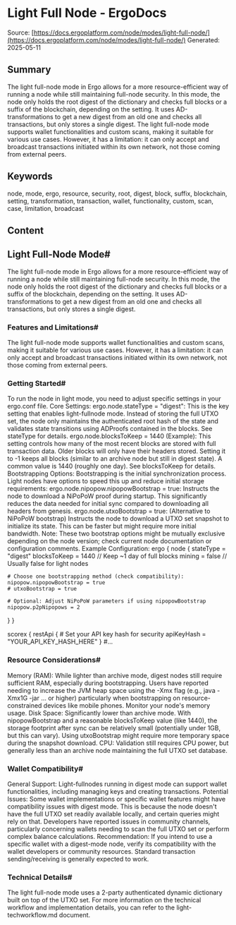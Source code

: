 # Light Full Node - ErgoDocs
Source: [https://docs.ergoplatform.com/node/modes/light-full-node/](https://docs.ergoplatform.com/node/modes/light-full-node/)
Generated: 2025-05-11

## Summary
The light full-node mode in Ergo allows for a more resource-efficient way of running a node while still maintaining full-node security. In this mode, the node only holds the root digest of the dictionary and checks full blocks or a suffix of the blockchain, depending on the setting. It uses AD-transformations to get a new digest from an old one and checks all transactions, but only stores a single digest. The light full-node mode supports wallet functionalities and custom scans, making it suitable for various use cases. However, it has a limitation: it can only accept and broadcast transactions initiated within its own network, not those coming from external peers.

## Keywords
node, mode, ergo, resource, security, root, digest, block, suffix, blockchain, setting, transformation, transaction, wallet, functionality, custom, scan, case, limitation, broadcast

## Content
## Light Full-Node Mode#
The light full-node mode in Ergo allows for a more resource-efficient way of running a node while still maintaining full-node security. In this mode, the node only holds the root digest of the dictionary and checks full blocks or a suffix of the blockchain, depending on the setting. It uses AD-transformations to get a new digest from an old one and checks all transactions, but only stores a single digest.

### Features and Limitations#
The light full-node mode supports wallet functionalities and custom scans, making it suitable for various use cases. However, it has a limitation: it can only accept and broadcast transactions initiated within its own network, not those coming from external peers.

### Getting Started#
To run the node in light mode, you need to adjust specific settings in your ergo.conf file.
Core Settings:
ergo.node.stateType = "digest": This is the key setting that enables light-fullnode mode. Instead of storing the full UTXO set, the node only maintains the authenticated root hash of the state and validates state transitions using ADProofs contained in the blocks. See stateType for details.
ergo.node.blocksToKeep = 1440 (Example): This setting controls how many of the most recent blocks are stored with full transaction data. Older blocks will only have their headers stored. Setting it to -1 keeps all blocks (similar to an archive node but still in digest state). A common value is 1440 (roughly one day). See blocksToKeep for details.
Bootstrapping Options:
Bootstrapping is the initial synchronization process. Light nodes have options to speed this up and reduce initial storage requirements:
ergo.node.nipopow.nipopowBootstrap = true: Instructs the node to download a NiPoPoW proof during startup. This significantly reduces the data needed for initial sync compared to downloading all headers from genesis.
ergo.node.utxoBootstrap = true: (Alternative to NiPoPoW bootstrap) Instructs the node to download a UTXO set snapshot to initialize its state. This can be faster but might require more initial bandwidth. Note: These two bootstrap options might be mutually exclusive depending on the node version; check current node documentation or configuration comments.
Example Configuration:
ergo {
  node {
    stateType = "digest"
    blocksToKeep = 1440 // Keep ~1 day of full blocks
    mining = false      // Usually false for light nodes

    # Choose one bootstrapping method (check compatibility):
    nipopow.nipopowBootstrap = true 
    # utxoBootstrap = true 

    # Optional: Adjust NiPoPoW parameters if using nipopowBootstrap
    nipopow.p2pNipopows = 2 
  }
}

scorex {
  restApi {
    # Set your API key hash for security
    apiKeyHash = "YOUR_API_KEY_HASH_HERE" 
  }
  #...

### Resource Considerations#
Memory (RAM): While lighter than archive mode, digest nodes still require sufficient RAM, especially during bootstrapping. Users have reported needing to increase the JVM heap space using the -Xmx flag (e.g., java -Xmx1G -jar ... or higher) particularly when bootstrapping on resource-constrained devices like mobile phones. Monitor your node's memory usage.
Disk Space: Significantly lower than archive mode. With nipopowBootstrap and a reasonable blocksToKeep value (like 1440), the storage footprint after sync can be relatively small (potentially under 1GB, but this can vary). Using utxoBootstrap might require more temporary space during the snapshot download.
CPU: Validation still requires CPU power, but generally less than an archive node maintaining the full UTXO set database.

### Wallet Compatibility#
General Support: Light-fullnodes running in digest mode can support wallet functionalities, including managing keys and creating transactions.
Potential Issues: Some wallet implementations or specific wallet features might have compatibility issues with digest mode. This is because the node doesn't have the full UTXO set readily available locally, and certain queries might rely on that. Developers have reported issues in community channels, particularly concerning wallets needing to scan the full UTXO set or perform complex balance calculations.
Recommendation: If you intend to use a specific wallet with a digest-mode node, verify its compatibility with the wallet developers or community resources. Standard transaction sending/receiving is generally expected to work.

### Technical Details#
The light full-node mode uses a 2-party authenticated dynamic dictionary built on top of the UTXO set. For more information on the technical workflow and implementation details, you can refer to the light-techworkflow.md document.
